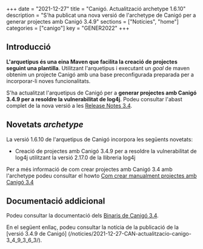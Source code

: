 +++
date = "2021-12-27"
title = "Canigó. Actualització archetype 1.6.10"
description = "S'ha publicat una nova versió de l'archetype de Canigó per a generar projectes amb Canigó 3.4.9"
sections = ["Notícies", "home"]
categories = ["canigo"]
key = "GENER2022"
+++

## Introducció

**L'arquetipus és una eina Maven que facilita la creació de projectes seguint una plantilla**. Utilitzant l'arquetipus i
executant un _goal_ de maven obtenim un projecte Canigó amb una base preconfigurada preparada per a incorporar-li noves
funcionalitats.

S'ha actualitzat l'arquetipus de Canigó per a **generar projectes amb Canigó 3.4.9 per a resoldre la vulnerabilitat de log4j**.
Podeu consultar l'abast complet de la nova versió a les [Release Notes 3.4](/canigo-download-related/release-notes-canigo-34).

## Novetats _archetype_

La versió 1.6.10 de l'arquetipus de Canigó incorpora les següents novetats:

- Creació de projectes amb Canigó 3.4.9 per a resoldre la vulnerabilitat de log4j utilitzant la versió 2.17.0 de la llibreria log4j

Per a més informació de com crear projectes amb Canigó 3.4 amb l'archetype podeu consultar el howto [Com crear manualment projectes amb Canigó 3.4](/howtos/2021-10-14-Howto-crear-projectes-canigo-3.4-manualment/)


## Documentació addicional

Podeu consultar la documentació dels [Binaris de Canigó 3.4](/canigo/download/canigo-34/).

En el següent enllaç, podeu consultar la notícia de la publicació de la [versió 3.4.9 de Canigó]
(/noticies/2021-12-27-CAN-actualitzacio-canigo-3_4_9_3_6_3/).

